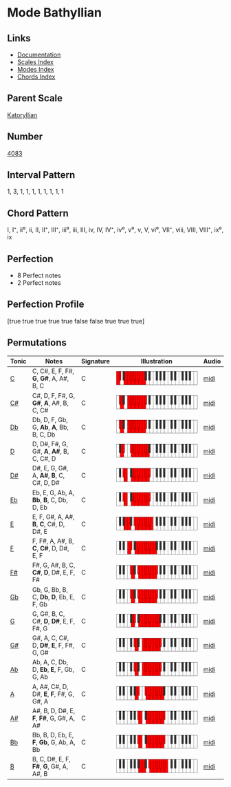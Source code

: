 # Mode Bathyllian

## Links

- [Documentation](index.md)
- [Scales Index](Scales.md)
- [Modes Index](Modes.md)
- [Chords Index](Chords.md)

## Parent Scale

[Katoryllian](ScaleKatoryllian.md)

## Number

[4083](https://ianring.com/musictheory/scales/4083)

## Interval Pattern

1, 3, 1, 1, 1, 1, 1, 1, 1, 1

## Chord Pattern

I, I⁺, ii⁰, ii, II, II⁺, III⁺, iii⁰, iii, III, iv, IV, IV⁺, iv⁰, v⁰, v, V, vi⁰, VII⁺, viii, VIII, VIII⁺, ix⁰, ix

## Perfection

- 8 Perfect notes
- 2 Perfect notes

## Perfection Profile

[true true true true true false false true true true]

## Permutations

| Tonic | Notes | Signature | Illustration | Audio |
|-------|-------|-----------|--------------|-------|
| [C](ModeCNaturalBathyllian.md) | C, C#, E, F, F#, **G**, **G#**, A, A#, B, C | C | ![CNaturalBathyllian](ModeCNaturalBathyllian.png) | [midi](https://github.com/edipermadi/music/blob/main/docs/ModeCNaturalBathyllian.mid?raw=true) |
| [C#](ModeCSharpBathyllian.md) | C#, D, F, F#, G, **G#**, **A**, A#, B, C, C# | C | ![CSharpBathyllian](ModeCSharpBathyllian.png) | [midi](https://github.com/edipermadi/music/blob/main/docs/ModeCSharpBathyllian.mid?raw=true) |
| [Db](ModeDFlatBathyllian.md) | Db, D, F, Gb, G, **Ab**, **A**, Bb, B, C, Db | C | ![DFlatBathyllian](ModeDFlatBathyllian.png) | [midi](https://github.com/edipermadi/music/blob/main/docs/ModeDFlatBathyllian.mid?raw=true) |
| [D](ModeDNaturalBathyllian.md) | D, D#, F#, G, G#, **A**, **A#**, B, C, C#, D | C | ![DNaturalBathyllian](ModeDNaturalBathyllian.png) | [midi](https://github.com/edipermadi/music/blob/main/docs/ModeDNaturalBathyllian.mid?raw=true) |
| [D#](ModeDSharpBathyllian.md) | D#, E, G, G#, A, **A#**, **B**, C, C#, D, D# | C | ![DSharpBathyllian](ModeDSharpBathyllian.png) | [midi](https://github.com/edipermadi/music/blob/main/docs/ModeDSharpBathyllian.mid?raw=true) |
| [Eb](ModeEFlatBathyllian.md) | Eb, E, G, Ab, A, **Bb**, **B**, C, Db, D, Eb | C | ![EFlatBathyllian](ModeEFlatBathyllian.png) | [midi](https://github.com/edipermadi/music/blob/main/docs/ModeEFlatBathyllian.mid?raw=true) |
| [E](ModeENaturalBathyllian.md) | E, F, G#, A, A#, **B**, **C**, C#, D, D#, E | C | ![ENaturalBathyllian](ModeENaturalBathyllian.png) | [midi](https://github.com/edipermadi/music/blob/main/docs/ModeENaturalBathyllian.mid?raw=true) |
| [F](ModeFNaturalBathyllian.md) | F, F#, A, A#, B, **C**, **C#**, D, D#, E, F | C | ![FNaturalBathyllian](ModeFNaturalBathyllian.png) | [midi](https://github.com/edipermadi/music/blob/main/docs/ModeFNaturalBathyllian.mid?raw=true) |
| [F#](ModeFSharpBathyllian.md) | F#, G, A#, B, C, **C#**, **D**, D#, E, F, F# | C | ![FSharpBathyllian](ModeFSharpBathyllian.png) | [midi](https://github.com/edipermadi/music/blob/main/docs/ModeFSharpBathyllian.mid?raw=true) |
| [Gb](ModeGFlatBathyllian.md) | Gb, G, Bb, B, C, **Db**, **D**, Eb, E, F, Gb | C | ![GFlatBathyllian](ModeGFlatBathyllian.png) | [midi](https://github.com/edipermadi/music/blob/main/docs/ModeGFlatBathyllian.mid?raw=true) |
| [G](ModeGNaturalBathyllian.md) | G, G#, B, C, C#, **D**, **D#**, E, F, F#, G | C | ![GNaturalBathyllian](ModeGNaturalBathyllian.png) | [midi](https://github.com/edipermadi/music/blob/main/docs/ModeGNaturalBathyllian.mid?raw=true) |
| [G#](ModeGSharpBathyllian.md) | G#, A, C, C#, D, **D#**, **E**, F, F#, G, G# | C | ![GSharpBathyllian](ModeGSharpBathyllian.png) | [midi](https://github.com/edipermadi/music/blob/main/docs/ModeGSharpBathyllian.mid?raw=true) |
| [Ab](ModeAFlatBathyllian.md) | Ab, A, C, Db, D, **Eb**, **E**, F, Gb, G, Ab | C | ![AFlatBathyllian](ModeAFlatBathyllian.png) | [midi](https://github.com/edipermadi/music/blob/main/docs/ModeAFlatBathyllian.mid?raw=true) |
| [A](ModeANaturalBathyllian.md) | A, A#, C#, D, D#, **E**, **F**, F#, G, G#, A | C | ![ANaturalBathyllian](ModeANaturalBathyllian.png) | [midi](https://github.com/edipermadi/music/blob/main/docs/ModeANaturalBathyllian.mid?raw=true) |
| [A#](ModeASharpBathyllian.md) | A#, B, D, D#, E, **F**, **F#**, G, G#, A, A# | C | ![ASharpBathyllian](ModeASharpBathyllian.png) | [midi](https://github.com/edipermadi/music/blob/main/docs/ModeASharpBathyllian.mid?raw=true) |
| [Bb](ModeBFlatBathyllian.md) | Bb, B, D, Eb, E, **F**, **Gb**, G, Ab, A, Bb | C | ![BFlatBathyllian](ModeBFlatBathyllian.png) | [midi](https://github.com/edipermadi/music/blob/main/docs/ModeBFlatBathyllian.mid?raw=true) |
| [B](ModeBNaturalBathyllian.md) | B, C, D#, E, F, **F#**, **G**, G#, A, A#, B | C | ![BNaturalBathyllian](ModeBNaturalBathyllian.png) | [midi](https://github.com/edipermadi/music/blob/main/docs/ModeBNaturalBathyllian.mid?raw=true) |
